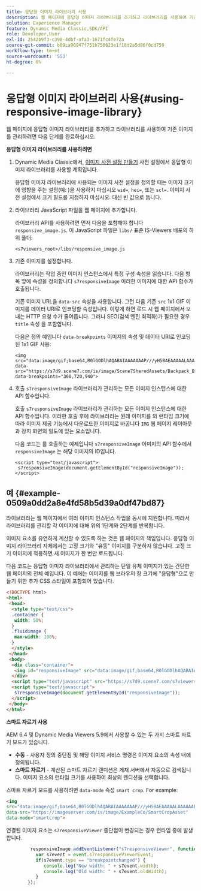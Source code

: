 ```yaml
---
title: 응답형 이미지 라이브러리 사용
description: 웹 페이지에 응답형 이미지 라이브러리를 추가하고 라이브러리를 사용하여 기존 이미지를 관리하려면 다음 단계를 완료하십시오.
solution: Experience Manager
feature: Dynamic Media Classic,SDK/API
role: Developer,User
exl-id: 2542b9f3-c398-4dbf-afa3-1671fc4fe72a
source-git-commit: b89ca96947f751b750623e1f18d2a5d86f0cd759
workflow-type: tm+mt
source-wordcount: '553'
ht-degree: 0%

---
```


# 응답형 이미지 라이브러리 사용{#using-responsive-image-library}

웹 페이지에 응답형 이미지 라이브러리를 추가하고 라이브러리를 사용하여 기존 이미지를 관리하려면 다음 단계를 완료하십시오.

**응답형 이미지 라이브러리를 사용하려면**

1. Dynamic Media Classic에서, [이미지 사전 설정 만들기](https://experienceleague.adobe.com/docs/dynamic-media-classic/using/image-sizing/setting-image-presets.html#image-sizing) 사전 설정에서 응답형 이미지 라이브러리를 사용할 계획입니다.

   응답형 이미지 라이브러리에 사용되는 이미지 사전 설정을 정의할 때는 이미지 크기에 영향을 주는 설정(예: )을 사용하지 마십시오 `wid=`, `hei=`, 또는 `scl=`. 이미지 사전 설정에서 크기 필드를 지정하지 마십시오. 대신 빈 값으로 둡니다.
1. 라이브러리 JavaScript 파일을 웹 페이지에 추가합니다.

   라이브러리 API를 사용하려면 먼저 다음을 포함해야 합니다 `responsive_image.js`. 이 JavaScript 파일은 `libs/` 표준 IS-Viewers 배포의 하위 폴더:

   `<s7viewers_root>/libs/responsive_image.js`
1. 기존 이미지를 설정합니다.

   라이브러리는 작업 중인 이미지 인스턴스에서 특정 구성 속성을 읽습니다. 다음 항목 앞에 속성을 정의합니다 `s7responsiveImage` 이러한 이미지에 대한 API 함수가 호출됩니다.

   기존 이미지 URL을 `data-src` 속성을 사용합니다. 그런 다음 기존 `src` 1x1 GIF 이미지를 데이터 URI로 인코딩할 속성입니다. 이렇게 하면 로드 시 웹 페이지에서 보내는 HTTP 요청 수가 줄어듭니다. 그러나 SEO(검색 엔진 최적화)가 필요한 경우 `title` 속성 을 포함합니다.

   다음은 정의 예입니다 `data-breakpoints` 이미지의 속성 및 데이터 URI로 인코딩된 1x1 GIF 사용:

   ```
   <img src="data:image/gif;base64,R0lGODlhAQABAIAAAAAAAP///yH5BAEAAAAALAAAAAABAAEAAAIBRAA7" data-src="https://s7d9.scene7.com/is/image/Scene7SharedAssets/Backpack_B" data-breakpoints="360,720,940">
   ```

1. 호출 `s7responsiveImage` 라이브러리가 관리하는 모든 이미지 인스턴스에 대한 API 함수입니다.

   호출 `s7responsiveImage` 라이브러리가 관리하는 모든 이미지 인스턴스에 대한 API 함수입니다. 이러한 호출 후에 라이브러리는 원래 이미지를 의 런타임 크기에 따라 이미지 제공 기능에서 다운로드한 이미지로 바꿉니다 `IMG` 웹 페이지 레이아웃과 장치 화면의 밀도에 있는 요소입니다.

   다음 코드는 를 호출하는 예제입니다 `s7responsiveImage` 이미지의 API 함수에서 `responsiveImage` 는 해당 이미지의 ID입니다.

   ```
   <script type="text/javascript"> 
    s7responsiveImage(document.getElementById("responsiveImage")); 
   </script>
   ```

## 예 {#example-0509a0dd2a8e4fd58b5d39a0df47bd87}

라이브러리는 웹 페이지에서 여러 이미지 인스턴스 작업을 동시에 지원합니다. 따라서 라이브러리를 관리할 각 이미지에 대해 위의 1단계와 2단계를 반복합니다.

이미지 요소를 유연하게 계산할 수 있도록 하는 것은 웹 페이지의 책임입니다. 응답형 이미지 라이브러리 자체에서는 고정 크기와 &quot;유동&quot; 이미지를 구분하지 않습니다. 고정 크기 이미지에 적용하면 새 이미지가 한 번만 로드됩니다.

다음 코드는 응답형 이미지 라이브러리에서 관리하는 단일 유체 이미지가 있는 간단한 웹 페이지의 전체 예입니다. 이 예에는 이미지를 웹 브라우저 창 크기에 &quot;응답형&quot;으로 만들기 위한 추가 CSS 스타일이 포함되어 있습니다.

```html {.line-numbers}
<!DOCTYPE html> 
<html> 
 <head> 
  <style type="text/css"> 
  .container { 
   width: 50%; 
  } 
  .fluidimage { 
   max-width: 100%; 
  } 
  </style> 
 </head> 
 <body> 
  <div class="container"> 
   <img id="responsiveImage" src="data:image/gif;base64,R0lGODlhAQABAIAAAAAAAP///yH5BAEAAAAALAAAAAABAAEAAAIBRAA7" data-src="https://s7d9.scene7.com/is/image/Scene7SharedAssets/Backpack_B" data-breakpoints="200,400,600,800" class="fluidimage"> 
  </div> 
  <script type="text/javascript" src="https://s7d9.scene7.com/s7viewers/libs/responsive_image.js"></script> 
  <script type="text/javascript"> 
   s7responsiveImage(document.getElementById("responsiveImage")); 
  </script> 
 </body> 
</html>
```

**스마트 자르기 사용**

AEM 6.4 및 Dynamic Media Viewers 5.9에서 사용할 수 있는 두 가지 스마트 자르기 모드가 있습니다.

* **수동** - 사용자 정의 중단점 및 해당 이미지 서비스 명령은 이미지 요소의 속성 내에 정의됩니다.
* **스마트 자르기** - 계산된 스마트 자르기 렌디션은 게재 서버에서 자동으로 검색됩니다. 이미지 요소의 런타임 크기를 사용하여 최상의 렌디션을 선택합니다.

스마트 자르기 모드를 사용하려면 `data-mode` 속성 `smart crop`. For example:

```html {.line-numbers}
<img 
src="data:image/gif;base64,R0lGODlhAQABAIAAAAAAAP///yH5BAEAAAAALAAAAAABAAEAAAIBRAA7" 
data-src="https://imageserver.com/is/image/ExampleCo/SmartCropAsset" 
data-mode="smartcrop">
```

연결된 이미지 요소는 `s7responsiveViewer` 중단점이 변경되는 경우 런타임 중에 발생합니다.

```javascript {.line-numbers}
         responsiveImage.addEventListener("s7responsiveViewer", function (event) { 
           var s7event = event.s7responsiveViewerEvent; 
           if(s7event.type == "breakpointchanged") { 
              console.log("New width: " + s7event.width); 
              console.log("Old width: " + s7event.oldWidth); 
           } 
        });
```
